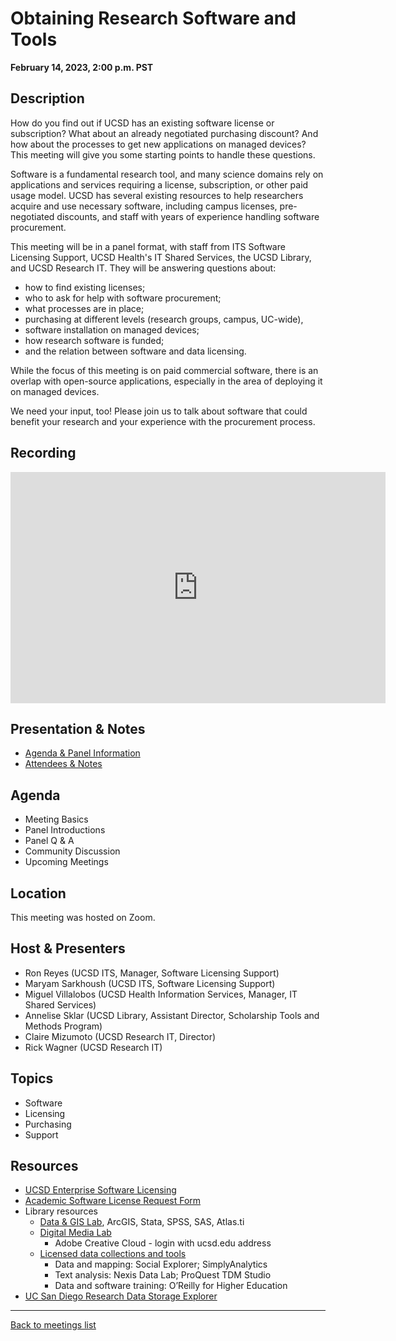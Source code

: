 # Obtaining Research Software and Tools
**February 14, 2023, 2:00 p.m. PST**

## Description

How do you find out if UCSD has an existing software license or
subscription? What about an already negotiated purchasing discount?
And how about the processes to get new applications on managed
devices? This meeting will give you some starting points to handle
these questions.

Software is a fundamental research tool, and many science domains rely
on applications and services requiring a license, subscription, or
other paid usage model. UCSD has several existing resources to help
researchers acquire and use necessary software, including campus
licenses, pre-negotiated discounts, and staff with years of experience
handling software procurement. 

This meeting will be in a panel format, with staff from ITS Software
Licensing Support, UCSD Health's IT Shared Services, the UCSD Library,
and UCSD Research IT. They will be answering questions about:

* how to find existing licenses;
* who to ask for help with software procurement;
* what processes are in place;
* purchasing at different levels (research groups, campus, UC-wide),
* software installation on managed devices;
* how research software is funded;
* and the relation between software and data licensing.

While the focus of this meeting is on paid commercial software, there
is an overlap with open-source applications, especially in the area of
deploying it on managed devices.

We need your input, too! Please join us to talk about software that
could benefit your research and your experience with the procurement
process.

## Recording

<iframe id="kaltura_player" src="https://cdnapisec.kaltura.com/p/2323111/sp/232311100/embedIframeJs/uiconf_id/48743603/partner_id/2323111?iframeembed=true&playerId=kaltura_player&entry_id=1_c8kng393&flashvars[streamerType]=auto&amp;flashvars[localizationCode]=en&amp;flashvars[leadWithHTML5]=true&amp;flashvars[sideBarContainer.plugin]=true&amp;flashvars[sideBarContainer.position]=left&amp;flashvars[sideBarContainer.clickToClose]=true&amp;flashvars[chapters.plugin]=true&amp;flashvars[chapters.layout]=vertical&amp;flashvars[chapters.thumbnailRotator]=false&amp;flashvars[streamSelector.plugin]=true&amp;flashvars[EmbedPlayer.SpinnerTarget]=videoHolder&amp;flashvars[dualScreen.plugin]=true&amp;flashvars[hotspots.plugin]=1&amp;flashvars[Kaltura.addCrossoriginToIframe]=true&amp;&wid=1_1j9x288y" width="600" height="370" allowfullscreen webkitallowfullscreen mozAllowFullScreen allow="autoplay *; fullscreen *; encrypted-media *" sandbox="allow-downloads allow-forms allow-same-origin allow-scripts allow-top-navigation allow-pointer-lock allow-popups allow-modals allow-orientation-lock allow-popups-to-escape-sandbox allow-presentation allow-top-navigation-by-user-activation" frameborder="0" title="UCSD RCD Community Meeting February 14, 2024: Obtaining Research Software & Tools"></iframe>

## Presentation & Notes

* [Agenda & Panel Information](../assets/presentations/2023-02-14/UCSDRCDCommMeeting14FEB23Software.pdf)
* [Attendees & Notes](https://docs.google.com/document/d/1Pds3rjW-5r9aJgqYAgLE0FfFFNCfcN-r6pmlLIJMKgY/view)

## Agenda

* Meeting Basics
* Panel Introductions
* Panel Q & A
* Community Discussion
* Upcoming Meetings

## Location

This meeting was hosted on Zoom.

## Host & Presenters

* Ron Reyes (UCSD ITS, Manager, Software Licensing Support)
* Maryam Sarkhoush (UCSD ITS, Software Licensing Support)
* Miguel Villalobos (UCSD Health Information Services, Manager, IT Shared
  Services)
* Annelise Sklar (UCSD Library, Assistant Director, Scholarship Tools and Methods Program)
* Claire Mizumoto (UCSD Research IT, Director)
* Rick Wagner (UCSD Research IT)

## Topics

* Software
* Licensing
* Purchasing
* Support

## Resources

* [UCSD Enterprise Software
  Licensing](https://blink.ucsd.edu/technology/computers/software-acms/available-software/index.html)
* [Academic Software License Request Form](https://support.ucsd.edu/its?id=sc_cat_item&sys_id=9aea705b1bc7985006f292c8af4bcb76&sysparm_category=17427229db8b4010dbd6f2b6af961940)
* Library resources
  * [Data & GIS
  Lab](https://library.ucsd.edu/computing-and-technology/data-and-gis-lab/index.html), ArcGIS, Stata, SPSS, SAS, Atlas.ti
  * [Digital Media
  Lab](https://library.ucsd.edu/computing-and-technology/digital-media-lab/index.html)
    * Adobe Creative Cloud - login with ucsd.edu address
  * [Licensed data collections and
    tools](https://ucsd.libguides.com/data-statistics)
    * Data and mapping: Social Explorer; SimplyAnalytics
	* Text analysis: Nexis Data Lab; ProQuest TDM Studio
	* Data and software training: O’Reilly for Higher Education
* [UC San Diego Research Data Storage Explorer](https://researchdata.ucsd.edu/finder)

---

[Back to meetings list](/meetings/)

